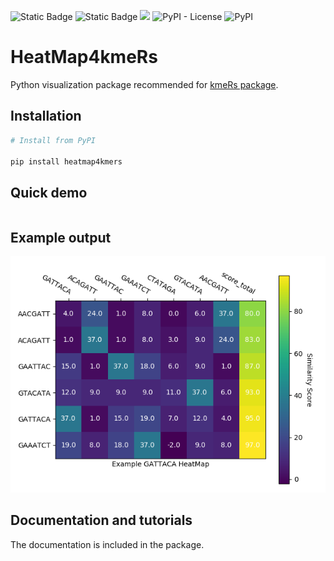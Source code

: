 ![Static Badge](https://img.shields.io/badge/A-brightgreen?style=flat&logo=Codacy&label=code%20quality)  ![Static Badge](https://img.shields.io/badge/100%25-brightgreen?style=flat&logo=Codacy&label=coverage)  ![](https://img.shields.io/badge/build-passing-brightgreen?style=flat&label=circleci) ![PyPI - License](https://img.shields.io/pypi/l/heatmap4kmers.svg?color=green) ![PyPI](https://img.shields.io/pypi/v/heatmap4kmers.svg?color=green)

# HeatMap4kmeRs

Python visualization package recommended for [kmeRs package](https://github.com/urniaz/kmeRs). 

## Installation

```python
# Install from PyPI 

pip install heatmap4kmers

```

## Quick demo 

```python

```
## Example output

![Figure_2.png](Examples/Figure_2.png)


## Documentation and tutorials 

The documentation is included in the package.
